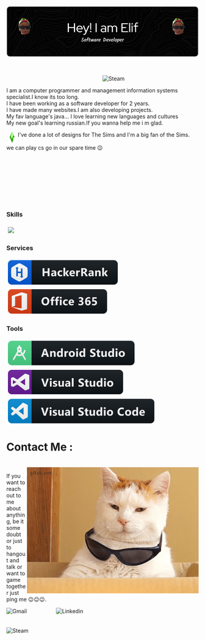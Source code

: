 

![Header](https://github.com/secginelif/secginelif/blob/main/assets/github-header-image%20(1).png)

<br>


<p>
    <img align="right" alt="Steam" width="50%" hight="30%" src="https://github.com/secginelif/secginelif/blob/main/assets/7zog.gif" />
    <br>

  I am a computer programmer and management information systems specialist.I know its too long. <br>
  I have been working as a software developer for 2 years. <br>
  I have made many websites.I am also developing projects. <br>
  My fav language's java...
  I love learning new languages ​​and cultures
  <br>
My new goal's learning russian.If you wanna help me i m glad.
      
<img align="left" alt="Steam" width="30" hight="30" src="https://github.com/secginelif/secginelif/blob/main/assets/giphy.gif" />    
I've done a lot of designs for The Sims and I'm a big fan of the Sims.
    
  <br>
  <br>
  we can play cs go in our spare time 😉
                                                             

  
<br>
</p>


<br>
<br>
<br>

<br>

<br>

<br>
<br>


<!--
**secginelif/secginelif** is a ✨ _special_ ✨ repository because its `README.md` (this file) appears on your GitHub profile.

Here are some ideas to get you started:

- 🔭 I’m currently working on ...
- 🌱 I’m currently learning ...
- 👯 I’m looking to collaborate on ...
- 🤔 I’m looking for help with ...
- 💬 Ask me about ...
- 📫 How to reach me: ...
- 😄 Pronouns: ...
- ⚡ Fun fact: ...
-->


### Skills
<p align="left">
    <img src="https://skillicons.dev/icons?i=git,docker,html,css,sass,bootstrap,js,jquery,express,nextjs,nodejs,react,redux,ts,mongodb,sql,figma,ai,ps,pr"  style="vertical-align:top; margin:6px 4px" />
</p>



  ### Services 
  
  
  <a href="https://www.hackerrank.com/econ248" target="_blank">
    <img src="svg/dev/services/hackerrank.svg" alt="hackerrank" style="vertical-align:top; margin:6px 4px">
  </a> 
   <a href="#">
    <img src="svg/dev/services/office_365.svg" alt="office 365" style="vertical-align:top; margin:6px 4px">
  </a> 

</p>

### Tools
<p align="left">
  <a href="#">
    <img src="svg/dev/tools/android_studio.svg" alt="android_studio" style="vertical-align:top; margin:6px 4px">
  </a> 
  <a href="#">
    <img src="svg/dev/tools/visualstudio.svg" alt="visualstudio" style="vertical-align:top; margin:6px 4px">
  </a> 

  <a href="https://www.hackerrank.com/econ248?hr_r=1">
    <img src="svg/dev/tools/visualstudio_code.svg" alt="visualstudio_code" style="vertical-align:top; margin:6px 4px">
  </a> 


# Contact Me :

<p>
 </br>


<img hight="320" width="450" align="right" alt="GIF" src="https://github.com/secginelif/secginelif/blob/main/assets/5GJg.gif">


If you want to reach out to me about anything, be it some doubt or just to hangout and talk or want to game together just ping me 😉😉😉.

<a href="mailto:secelif.secgin@gmail.com" target="_blank">
 <img align="left" alt="Gmail" width="130" hight="100" src="https://github.com/Xx-Ashutosh-xX/Xx-Ashutosh-xX/blob/master/assets/icons/gmail.png" />
</a>
<a href="https://www.linkedin.com/in/elif-se%C3%A7gin-99193a208/"  target="_blank" >
  <img align="left" alt="Linkedin" width="150" hight="100" src="https://github.com/Xx-Ashutosh-xX/Xx-Ashutosh-xX/blob/master/assets/icons/linkedin.png" />
</br>
</br>
</br>
<a href="https://steamcommunity.com/profiles/76561198890427601/"   target="_blank">
  <img align="left" alt="Steam" width="130" hight="100" src="https://github.com/Xx-Ashutosh-xX/Xx-Ashutosh-xX/blob/master/assets/icons/steam.png" />
</a>
 </p>
 
 
 
 
